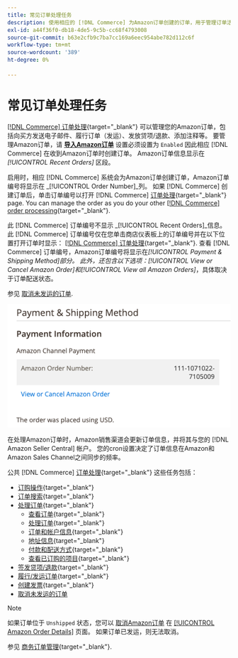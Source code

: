 ```yaml
---
title: 常见订单处理任务
description: 使用相应的 [!DNL Commerce] 为Amazon订单创建的订单，用于管理订单活动和处理 [!UICONTROL Commerce] 管理员。
exl-id: a44f36f0-db18-4de5-9c5b-cc68f4793008
source-git-commit: b63e2cfb9c7ba7cc169a6eec954abe782d112c6f
workflow-type: tm+mt
source-wordcount: '389'
ht-degree: 0%

---
```


# 常见订单处理任务

[[!DNL Commerce] 订单处理](https://docs.magento.com/user-guide/sales/order-processing.html){target="_blank"} 可以管理您的Amazon订单，包括向买方发送电子邮件、履行订单（发运）、发放贷项/退款、添加注释等。 要管理Amazon订单，请 [**导入Amazon订单**](./order-settings.md) 设置必须设置为 `Enabled` 因此相应 [!DNL Commerce] 在收到Amazon订单时创建订单。 Amazon订单信息显示在 *[!UICONTROL Recent Orders]* 区段。

启用时，相应 [!DNL Commerce] 系统会为Amazon订单创建订单，Amazon订单编号将显示在 _[!UICONTROL Order Number]_列。 如果 [!DNL Commerce] 创建订单后，单击订单编号以打开 [!DNL Commerce] [订单处理](https://docs.magento.com/user-guide/sales/order-processing.html){target="_blank"} page. You can manage the order as you do your other [[!DNL Commerce] order processing](https://docs.magento.com/user-guide/sales/order-processing.html){target="_blank"}.

此 [!DNL Commerce] 订单编号不显示 _[!UICONTROL Recent Orders]_信息。 此 [!DNL Commerce] 订单编号仅在您单击商店仪表板上的订单编号并在以下位置打开订单时显示： [[!DNL Commerce] 订单处理](https://docs.magento.com/user-guide/sales/order-processing.html){target="_blank"}. 查看 [!DNL Commerce] 订单编号，Amazon订单编号将显示在&#x200B;*[!UICONTROL Payment & Shipping Method]*部分。 此外，还包含以下选项：*[!UICONTROL View or Cancel Amazon Order]*和&#x200B;*[!UICONTROL View all Amazon Orders]*，具体取决于订单配送状态。

参见 [取消未发运的订单](./cancel-unshipped-order.md).

![商务订单中的Amazon订单信息](assets/amazon-order-number-payment-info.png)

在处理Amazon订单时，Amazon销售渠道会更新订单信息，并将其与您的 [!DNL Amazon Seller Central] 帐户。 您的cron设置决定了订单信息在Amazon和Amazon Sales Channel之间同步的频率。

公共 [!DNL Commerce] [订单处理](https://docs.magento.com/user-guide/sales/order-processing.html){target="_blank"} 这些任务包括：

- [订购操作](https://docs.magento.com/user-guide/sales/order-actions.html){target="_blank"}
- [订单搜索](https://docs.magento.com/user-guide/sales/orders-search.html){target="_blank"}
- [处理订单](https://docs.magento.com/user-guide/sales/order-processing.html){target="_blank"}
   - [查看订单](https://docs.magento.com/user-guide/sales/order-processing.html#view-an-order){target="_blank"}
   - [处理订单](https://docs.magento.com/user-guide/sales/order-processing.html#process-an-order){target="_blank"}
   - [订单和帐户信息](https://docs.magento.com/user-guide/sales/order-processing.html#order-and-account-information){target="_blank"}
   - [地址信息](https://docs.magento.com/user-guide/sales/order-processing.html#address-information){target="_blank"}
   - [付款和配送方式](https://docs.magento.com/user-guide/sales/order-processing.html#payment--shipping-method){target="_blank"}
   - [查看已订购的项目](https://docs.magento.com/user-guide/sales/order-processing.html#review-items-ordered){target="_blank"}
- [签发贷项/退款](https://docs.magento.com/user-guide/sales/credit-memo-create.html){target="_blank"}
- [履行/发运订单](https://docs.magento.com/user-guide/sales/shipments-create.html){target="_blank"}
- [创建发票](https://docs.magento.com/user-guide/sales/invoice-create.html){target="_blank"}
- [取消未发运的订单](./cancel-unshipped-order.md)

>[!NOTE]
>
>如果订单位于 `Unshipped` 状态，您可以 [取消Amazon订单](./cancel-unshipped-order.md) 在 [[!UICONTROL Amazon Order Details]](./amazon-order-details.md) 页面。 如果订单已发运，则无法取消。

参见 [商务订单管理](https://docs.magento.com/user-guide/sales/order-management.html){target="_blank"}.
